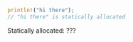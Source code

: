 


```rust
println!("hi there");
// "hi there" is statically allocated
```

Statically allocated: ???
